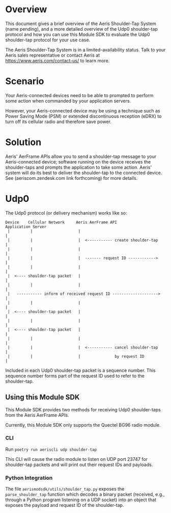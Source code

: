 # Overview

This document gives a brief overview of the Aeris Shoulder-Tap System (name pending), and a more detailed overview of the Udp0 shoulder-tap protocol and how you can use this Module SDK to evaluate the Udp0 shoulder-tap protocol for your use case.

The Aeris Shoulder-Tap System is in a limited-availability status. Talk to your Aeris sales representative or contact Aeris at https://www.aeris.com/contact-us/ to learn more.

# Scenario

Your Aeris-connected devices need to be able to prompted to perform some action when commanded by your application servers.

However, your Aeris-connected device may be using a technique such as Power Saving Mode (PSM) or extended discontinuous reception (eDRX) to turn off its cellular radio and therefore save power.

# Solution

Aeris' AerFrame APIs allow you to send a shoulder-tap message to your Aeris-connected device; software running on the device receives the shoulder-taps and prompts the application to take some action. 
Aeris' system will do its best to deliver the shoulder-tap to the connected device.
See (aeriscom.zendesk.com link forthcoming) for more details.

# Udp0

The Udp0 protocol (or delivery mechanism) works like so:

```
Device    Cellular Network     Aeris AerFrame API             Application Server
 |         |                    |                                     |
 |         |                    |  <----------- create shoulder-tap   |
 |         |                    |                                     |
 |         |                    |  ------- request ID ------------>   |
 |         |                    |                                     |
 |  <---- shoulder-tap packet   |                                     |
 |         |                    |                                     |
 |   ----------- inform of received request ID -------------------->  |
 |         |                    |                                     |
 |  <---- shoulder-tap packet   |                                     |
 |         |                    |                                     |
 |  <---- shoulder-tap packet   |                                     |
 |         |                    |                                     |
 |         |                    |  <----------- cancel shoulder-tap   |
 |         |                    |               by request ID         |
 ```
 
Included in each Udp0 shoulder-tap packet is a sequence number. This sequence number forms part of the request ID used to refer to the shoulder-tap.

## Using this Module SDK

This Module SDK provides two methods for receiving Udp0 shoulder-taps from the Aeris AerFrame APIs. 

Currently, this Module SDK only supports the Quectel BG96 radio module.

### CLI

Run `poetry run aeriscli udp shoulder-tap`

This CLI will cause the radio module to listen on UDP port 23747 for shoulder-tap packets and will print out their request IDs and payloads.

### Python Integration

The file `aerismodsdk/utils/shoulder_tap.py` exposes the `parse_shoulder_tap` function which decodes a binary packet (received, e.g., through a Python program listening on a UDP socket) into an object that exposes the payload and request ID of the shoulder-tap.
